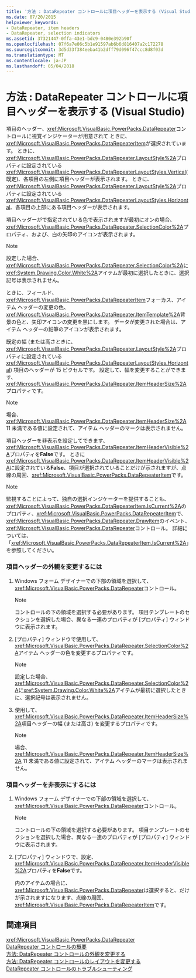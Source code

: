 ```yaml
---
title: '方法 : DataRepeater コントロールに項目ヘッダーを表示する (Visual Studio)'
ms.date: 07/20/2015
helpviewer_keywords:
- DataRepeater, item headers
- DataRepeater, selection indicators
ms.assetid: 37321447-0ffa-43e1-bdc9-0480e392b90f
ms.openlocfilehash: 07f6a7e06c5b1e91597ab6b6d816407a2c172278
ms.sourcegitcommit: 3d5d33f384eeba41b2dff79d096f47ccc8d8f03d
ms.translationtype: MT
ms.contentlocale: ja-JP
ms.lasthandoff: 05/04/2018
---
```

# <a name="how-to-display-item-headers-in-a-datarepeater-control-visual-studio"></a>方法 : DataRepeater コントロールに項目ヘッダーを表示する (Visual Studio)
項目のヘッダー、<xref:Microsoft.VisualBasic.PowerPacks.DataRepeater>コントロールに視覚インジケーターが用意されて ときに、<xref:Microsoft.VisualBasic.PowerPacks.DataRepeaterItem>が選択されています。 ときに、<xref:Microsoft.VisualBasic.PowerPacks.DataRepeater.LayoutStyle%2A>プロパティに設定されている<xref:Microsoft.VisualBasic.PowerPacks.DataRepeaterLayoutStyles.Vertical>(既定)、各項目の左側に項目ヘッダーが表示されます。 ときに、<xref:Microsoft.VisualBasic.PowerPacks.DataRepeater.LayoutStyle%2A>プロパティに設定されている<xref:Microsoft.VisualBasic.PowerPacks.DataRepeaterLayoutStyles.Horizontal>、各項目の上部にある項目ヘッダーが表示されます。  
  
 項目ヘッダーがで指定されている色で表示されますが最初にオンの場合、<xref:Microsoft.VisualBasic.PowerPacks.DataRepeater.SelectionColor%2A>プロパティ、および、白の矢印のアイコンが表示されます。  
  
> [!NOTE]
>  設定した場合、<xref:Microsoft.VisualBasic.PowerPacks.DataRepeater.SelectionColor%2A>に<xref:System.Drawing.Color.White%2A>アイテムが最初に選択したときに、選択記号は表示されません。  
  
 ときに、フィールド、<xref:Microsoft.VisualBasic.PowerPacks.DataRepeaterItem>フォーカス、アイテム ヘッダーの変更の色、<xref:Microsoft.VisualBasic.PowerPacks.DataRepeater.ItemTemplate%2A>背景の色と、矢印アイコンの変更を黒にします。 データが変更された場合は、アイテム ヘッダーの鉛筆のアイコンが表示されます。  
  
 既定の幅 (または高さときに、<xref:Microsoft.VisualBasic.PowerPacks.DataRepeater.LayoutStyle%2A>プロパティに設定されている<xref:Microsoft.VisualBasic.PowerPacks.DataRepeaterLayoutStyles.Horizontal>) 項目のヘッダーが 15 ピクセルです。 設定して、幅を変更することができます、<xref:Microsoft.VisualBasic.PowerPacks.DataRepeater.ItemHeaderSize%2A>プロパティです。  
  
> [!NOTE]
>  場合、 <xref:Microsoft.VisualBasic.PowerPacks.DataRepeater.ItemHeaderSize%2A> 11 未満である値に設定されて、アイテム ヘッダーのマークは表示されません。  
  
 項目ヘッダーを非表示を設定してできます、<xref:Microsoft.VisualBasic.PowerPacks.DataRepeater.ItemHeaderVisible%2A>プロパティを**False**です。 ときに<xref:Microsoft.VisualBasic.PowerPacks.DataRepeater.ItemHeaderVisible%2A>に設定されている**False**、項目が選択されていることだけが示されますが、点線の周囲、<xref:Microsoft.VisualBasic.PowerPacks.DataRepeaterItem>です。  
  
> [!NOTE]
>  監視することによって、独自の選択インジケーターを提供することも、<xref:Microsoft.VisualBasic.PowerPacks.DataRepeaterItem.IsCurrent%2A>のプロパティ、<xref:Microsoft.VisualBasic.PowerPacks.DataRepeaterItem>で、<xref:Microsoft.VisualBasic.PowerPacks.DataRepeater.DrawItem>のイベント、<xref:Microsoft.VisualBasic.PowerPacks.DataRepeater>コントロール。 詳細については、「<xref:Microsoft.VisualBasic.PowerPacks.DataRepeaterItem.IsCurrent%2A>」を参照してください。  
  
### <a name="to-change-the-appearance-of-item-headers"></a>項目ヘッダーの外観を変更するには  
  
1.  Windows フォーム デザイナーでの下部の領域を選択して、<xref:Microsoft.VisualBasic.PowerPacks.DataRepeater>コントロール。  
  
    > [!NOTE]
    >  コントロールの下の領域を選択する必要があります。 項目テンプレートのセクションを選択した場合、異なる一連のプロパティが [プロパティ] ウィンドウに表示されます。  
  
2.  [プロパティ] ウィンドウで使用して、<xref:Microsoft.VisualBasic.PowerPacks.DataRepeater.SelectionColor%2A>アイテム ヘッダーの色を変更するプロパティです。  
  
    > [!NOTE]
    >  設定した場合、<xref:Microsoft.VisualBasic.PowerPacks.DataRepeater.SelectionColor%2A>に<xref:System.Drawing.Color.White%2A>アイテムが最初に選択したときに、選択記号は表示されません。  
  
3.  使用して、<xref:Microsoft.VisualBasic.PowerPacks.DataRepeater.ItemHeaderSize%2A>項目ヘッダーの幅 (または高さ) を変更するプロパティです。  
  
    > [!NOTE]
    >  場合、 <xref:Microsoft.VisualBasic.PowerPacks.DataRepeater.ItemHeaderSize%2A> 11 未満である値に設定されて、アイテム ヘッダーのマークは表示されません。  
  
### <a name="to-hide-item-headers"></a>項目ヘッダーを非表示にするには  
  
1.  Windows フォーム デザイナーでの下部の領域を選択して、<xref:Microsoft.VisualBasic.PowerPacks.DataRepeater>コントロール。  
  
    > [!NOTE]
    >  コントロールの下の領域を選択する必要があります。 項目テンプレートのセクションを選択した場合、異なる一連のプロパティが [プロパティ] ウィンドウに表示されます。  
  
2.  [プロパティ] ウィンドウで、設定、<xref:Microsoft.VisualBasic.PowerPacks.DataRepeater.ItemHeaderVisible%2A>プロパティを**False**です。  
  
     内のアイテムの場合に、<xref:Microsoft.VisualBasic.PowerPacks.DataRepeater>は選択すると、だけが示されますになります、点線の周囲、<xref:Microsoft.VisualBasic.PowerPacks.DataRepeaterItem>です。  
  
## <a name="see-also"></a>関連項目  
 <xref:Microsoft.VisualBasic.PowerPacks.DataRepeater>  
 [DataRepeater コントロールの概要](../../../visual-basic/developing-apps/windows-forms/introduction-to-the-datarepeater-control-visual-studio.md)  
 [方法: DataRepeater コントロールの外観を変更する](../../../visual-basic/developing-apps/windows-forms/how-to-change-the-appearance-of-a-datarepeater-control-visual-studio.md)  
 [方法: DataRepeater コントロールのレイアウトを変更する](../../../visual-basic/developing-apps/windows-forms/how-to-change-the-layout-of-a-datarepeater-control-visual-studio.md)  
 [DataRepeater コントロールのトラブルシューティング](../../../visual-basic/developing-apps/windows-forms/troubleshooting-the-datarepeater-control-visual-studio.md)
